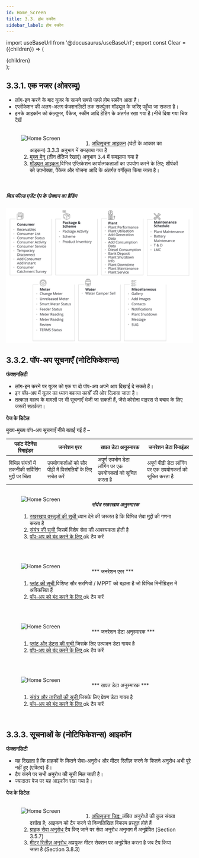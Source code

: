 ```yaml
---
id: Home_Screen
title: 3.3. होम स्क्रीन
sidebar_label: होम स्क्रीन
---
```

import useBaseUrl from '@docusaurus/useBaseUrl';
export const Clear = ({children}) => (
  <div
    style={{ 
         display: 'table',
    }}>
    {children}
  </div>
);

## 3.3.1. एक नजर (ओवरव्यू)
* लॉग-इन करने के बाद यूज़र के सामने सबसे पहले होम स्क्रीन आता है। 
* एप्लीकेशन की अलग-अलग फंक्शनलिटी तक सर्क्युलर मॉड्यूल के जरिए पहुँचा जा सकता है।
* इनके आइकॉन को कंज़्यूमर, पैकेज, स्कीम आदि हेडिंग के अंतर्गत रखा गया है।नीचे दिया गया चित्र देखें


<figure><br clear="right"/>
<img align="left" src={useBaseUrl("img/scrnshts/3.3_1_HomeScreen.png")} alt="Home Screen" width="45%"/>
<Clear>

1. <u>अधिसूचना आइकन</u> (घंटी के आकार का आइकन) 3.3.3 अनुभाग में समझाया गया है 
2. <u>मुख्य मेनू</u> (तीन क्षैतिज रेखाएं) अनुभाग 3.4 में समझाया गया है
3. <u>मॉड्यूल आइकन </u> विभिन्न एप्लिकेशन कार्यात्मकताओं का उपयोग करने के लिए; शीर्षकों को उपभोक्ता, पैकेज और योजना आदि के अंतर्गत वर्गीकृत किया जाता है।

</Clear>
<br clear="both"/></figure>

<!-- ![Home Screen](./assets/3.3_1_HomeScreen.png)  -->


##### चित्र फील्ड एजेंट ऐप के सेक्शन का हैडिंग
![FIELD AGENT APP SECTION HEADINGS](./assets/3.5_AppSecHeadings.svg)

## 3.3.2. पॉप-अप सूचनाएँ (नोटिफिकेशन्स)
**फंक्शनलिटी**

* लॉग-इन करने पर यूज़र को एक या दो पॉप-अप अपने आप दिखाई दे सकते हैं।
* इन पॉप-अप में यूज़र का ध्यान बकाया कार्यों की ओर दिलाया जाता है।
* तत्काल महत्व के मामलों पर भी सूचनाएँ भेजी जा सकती हैं, जैसे कोरोना वाइरस से बचाव के लिए जरूरी सतर्कता।

**पेज के डिटेल** 

मुख्य-मुख्य पॉप-अप सूचनाएँ नीचे बताई गई हैं –

| प्लांट मेंटेनेंस रिमाइंडर|जनरेशन एरर| खपत डेटा अनुस्मारक | जनरेशन डेटा रिमाइंडर |
|--|--|--|--|
| विभिन्न संयंत्रों में तकनीकी सर्विसिंग मुद्दों पर चिंता | उपयोगकर्ताओं को सौर पीढ़ी में विसंगतियों के लिए सचेत करें | अपूर्ण उपभोग डेटा लॉगिंग पर एक उपयोगकर्ता को सूचित करता है | अपूर्ण पीढ़ी डेटा लॉगिंग पर एक उपयोगकर्ता को सूचित करता है |


<figure><br clear="right"/>
<img align="left" src={useBaseUrl("img/scrnshts/3.3_2_PlantMaintenance.png")} alt="Home Screen" width="45%"/>
<Clear>

***संयंत्र रखरखाव अनुस्मारक***
1. <u> रखरखाव वस्तुओं की सूची </u> ध्यान देने की जरूरत है कि विभिन्न सेवा मुद्दों की गणना करता है
2. <u> संयंत्र की सूची </u> जिसमें विशेष सेवा की आवश्यकता होती है
3. <u> पॉप-अप को बंद करने के लिए </u> ok टैप करें

</Clear>
<br clear="both"/></figure>

<figure><br clear="right"/>
<img align="left" src={useBaseUrl("img/scrnshts/3.3_3_GenerationError.png")} alt="Home Screen" width="45%"/>
<Clear>

*** जनरेशन एरर ***
1. <u> प्लांट की सूची </u> विशिष्ट सौर सरणियों / MPPT को बढ़ाता है जो विभिन्न मिनीग्रिड्स में अविकसित हैं
2. <u> पॉप-अप को बंद करने के लिए </u> ok टैप करें

</Clear>
<br clear="both"/></figure>

<figure><br clear="right"/>
<img align="left" src={useBaseUrl("img/scrnshts/3.3_4_GenerationDataReminder.png")} alt="Home Screen" width="45%"/>
<Clear>

*** जनरेशन डेटा अनुस्मारक ***
1. <u> प्लांट और डेट्स की सूची </u> जिसके लिए उत्पादन डेटा गायब है
2. <u> पॉप-अप को बंद करने के लिए </u> ok टैप करें

</Clear>
<br clear="both"/></figure>

<figure><br clear="right"/>
<img align="left" src={useBaseUrl("img/scrnshts/3.3_5_ConsumptionDataReminder.png")} alt="Home Screen" width="45%"/>
<Clear>

*** खपत डेटा अनुस्मारक ***
1. <u> संयंत्र और तारीखों की सूची </u> जिसके लिए प्रेषण डेटा गायब है
2. <u> पॉप-अप को बंद करने के लिए </u> ok टैप करें

</Clear>
<br clear="both"/></figure>

<!-- ![Plant Maintenance Reminder](./assets/3.6_PlantMaintenanceRemind.png)

![Generation Error](./assets/3.7_GenError.png)

![Generation Data Reminder](./assets/3.8_GenDataRemind.png) 

![Consumption Data Reminder](./assets/3.9_ConsDataReminder.png) -->

## 3.3.3. सूचनाओं के (नोटिफिकेशन्स) आइकॉन
**फंक्शनलिटी**
* यह दिखाता है कि ग्राहकों के कितने सेवा-अनुरोध और मीटर रिलीज़ करने के कितने अनुरोध अभी पूरे नहीं हुए (एक्टिव) हैं।
* टैप करने पर सभी अनुरोध की सूची मिल जाती है।
* ज्यादातर पेज पर यह आइकॉन रखा गया है।

**पेज के डिटेल**


<figure><br clear="right"/>
<img align="left" src={useBaseUrl("img/scrnshts/3.3_6_NotificationIcon.png")} alt="Home Screen" width="45%"/>
<Clear>

1. <u> अधिसूचना चिह्न: </u> लंबित अनुरोधों की कुल संख्या दर्शाता है; आइकन को टैप करने से निम्नलिखित विकल्प प्रस्तुत होते हैं
2. <u> ग्राहक सेवा अनुरोध </u> टैप किए जाने पर सेवा अनुरोध अनुभाग में अनुप्रेषित (Section 3.5.7)
3. <u> मीटर रिलीज़ अनुरोध </u> अप्रयुक्त मीटर सेक्शन पर अनुप्रेषित करता है जब टैप किया जाता है (Section 3.8.3)

</Clear>
<br clear="both"/></figure>

<!-- ![Page Details](./assets/3.10_PageDetails.png) -->

